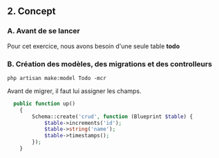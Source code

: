## 2. Concept
### A. Avant de se lancer
Pour cet exercice, nous avons besoin d'une seule table
**todo**

### B. Création des modèles, des migrations et des controlleurs

```
php artisan make:model Todo -mcr
```

Avant de migrer, il faut lui assigner les champs. 
```php
  public function up()
    {
        Schema::create('crud', function (Blueprint $table) {
            $table->increments('id');
            $table->string('name');
            $table->timestamps();
        });
    }

```

